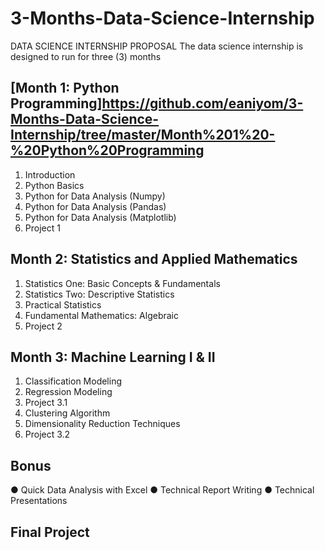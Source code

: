 # 3-Months-Data-Science-Internship
DATA SCIENCE INTERNSHIP PROPOSAL
The data science internship is designed to run for three (3) months
## [Month 1: Python Programming]https://github.com/eaniyom/3-Months-Data-Science-Internship/tree/master/Month%201%20-%20Python%20Programming
1.	Introduction
2.	Python Basics
3.	Python for Data Analysis (Numpy)
4.	Python for Data Analysis (Pandas)
5.	Python for Data Analysis (Matplotlib)
6.	Project 1
## Month 2: Statistics and Applied Mathematics
1.	Statistics One: Basic Concepts & Fundamentals
2.	Statistics Two: Descriptive Statistics 
3.	Practical Statistics
4.	Fundamental Mathematics: Algebraic 
5.	Project 2
## Month 3: Machine Learning I & II
1.	Classification Modeling
2.	Regression Modeling
3.	Project 3.1
4.	Clustering Algorithm
5.	Dimensionality Reduction Techniques 
6.	Project 3.2
## Bonus
●	Quick Data Analysis with Excel
●	Technical Report Writing 
●	Technical Presentations
## Final Project
